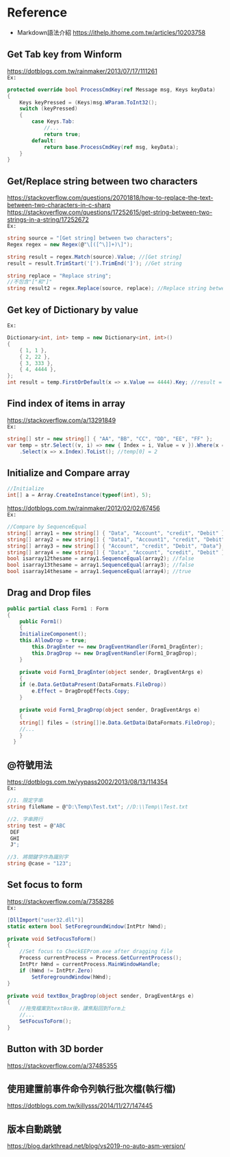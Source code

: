 # Reference
* Markdown語法介紹
https://ithelp.ithome.com.tw/articles/10203758

## Get Tab key from Winform
https://dotblogs.com.tw/rainmaker/2013/07/17/111261<br>
`Ex:`
```C#
protected override bool ProcessCmdKey(ref Message msg, Keys keyData)
{
	Keys keyPressed = (Keys)msg.WParam.ToInt32();
	switch (keyPressed)
	{
		case Keys.Tab:
			//...
			return true;
		default:
			return base.ProcessCmdKey(ref msg, keyData);
	}
}
```

## Get/Replace string between two characters
https://stackoverflow.com/questions/20701818/how-to-replace-the-text-between-two-characters-in-c-sharp<br>
https://stackoverflow.com/questions/17252615/get-string-between-two-strings-in-a-string/17252672<br>
`Ex:`
```C#
string source = "[Get string] between two characters";
Regex regex = new Regex(@"\[([^\]]+)\]");

string result = regex.Match(source).Value; //[Get string]
result = result.TrimStart('[').TrimEnd(']'); //Get string

string replace = "Replace string";
//不包含"["和"]"
string result2 = regex.Replace(source, replace); //Replace string between two characters
```

## Get key of Dictionary by value
`Ex:`
```C#
Dictionary<int, int> temp = new Dictionary<int, int>()
{
    { 1, 1 },
    { 2, 22 },
    { 3, 333 },
    { 4, 4444 },
};
int result = temp.FirstOrDefault(x => x.Value == 4444).Key; //result = 4
```

## Find index of items in array
https://stackoverflow.com/a/13291849<br>
`Ex:`
```C#
string[] str = new string[] { "AA", "BB", "CC", "DD", "EE", "FF" };
var temp = str.Select((v, i) => new { Index = i, Value = v }).Where(x => x.Value == "CC")
    .Select(x => x.Index).ToList(); //temp[0] = 2
```

## Initialize and Compare array
```C#
//Initialize
int[] a = Array.CreateInstance(typeof(int), 5);
```
https://dotblogs.com.tw/rainmaker/2012/02/02/67456<br>
`Ex:`
```C#
//Compare by SequenceEqual
string[] array1 = new string[] { "Data", "Account", "credit", "Debit" }; 
string[] array2 = new string[] { "Data1", "Account1", "credit", "Debit" }; 
string[] array3 = new string[] { "Account", "credit", "Debit", "Data"};
string[] array4 = new string[] { "Data", "Account", "credit", "Debit" }; 
bool isarray12thesame = array1.SequenceEqual(array2); //false
bool isarray13thesame = array1.SequenceEqual(array3); //false
bool isarray14thesame = array1.SequenceEqual(array4); //true
```

## Drag and Drop files
```C#
public partial class Form1 : Form 
{
    public Form1() 
    {
	InitializeComponent();
	this.AllowDrop = true;
        this.DragEnter += new DragEventHandler(Form1_DragEnter);
        this.DragDrop += new DragEventHandler(Form1_DragDrop);
    }

    private void Form1_DragEnter(object sender, DragEventArgs e) 
    {
	if (e.Data.GetDataPresent(DataFormats.FileDrop)) 
	    e.Effect = DragDropEffects.Copy;
    }

    private void Form1_DragDrop(object sender, DragEventArgs e) 
    {
	string[] files = (string[])e.Data.GetData(DataFormats.FileDrop);
	//...
    }
  }
```

## @符號用法
https://dotblogs.com.tw/yypass2002/2013/08/13/114354<br>
`Ex:`
```C#
//1. 限定字串
string fileName = @"D:\Temp\Test.txt"; //D:\\Temp\\Test.txt

//2. 字串跨行
string test = @"ABC
 DEF
 GHI
 J";

//3. 將關鍵字作為識別字
string @case = "123";
```

## Set focus to form
https://stackoverflow.com/a/7358286<br>
`Ex:`
```C#
[DllImport("user32.dll")]
static extern bool SetForegroundWindow(IntPtr hWnd);

private void SetFocusToForm()
{
    //Set focus to CheckEEProm.exe after dragging file
    Process currentProcess = Process.GetCurrentProcess();
    IntPtr hWnd = currentProcess.MainWindowHandle;
    if (hWnd != IntPtr.Zero)
        SetForegroundWindow(hWnd);
}

private void textBox_DragDrop(object sender, DragEventArgs e)
{
    //拖曳檔案到textBox後，讓焦點回到form上
    //...
    SetFocusToForm();
}
```

## Button with 3D border
https://stackoverflow.com/a/37485355

## 使用建置前事件命令列執行批次檔(執行檔)
https://dotblogs.com.tw/killysss/2014/11/27/147445

## 版本自動跳號
https://blog.darkthread.net/blog/vs2019-no-auto-asm-version/
